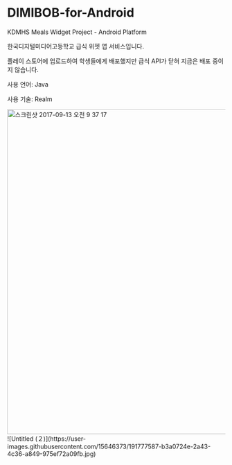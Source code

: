 # DIMIBOB-for-Android
KDMHS Meals Widget Project - Android Platform

한국디지털미디어고등학교 급식 위젯 앱 서비스입니다.

플레이 스토어에 업로드하여 학생들에게 배포했지만 급식 API가 닫혀 지금은 배포 중이지 않습니다.

사용 언어: Java

사용 기술: Realm

<img width="750" alt="스크린샷 2017-09-13 오전 9 37 17" src="https://user-images.githubusercontent.com/15646373/191774348-144dc578-0ac1-4212-a7c2-4ef2befc5a7f.png">
![Untitled (２)](https://user-images.githubusercontent.com/15646373/191777587-b3a0724e-2a43-4c36-a849-975ef72a09fb.jpg)
